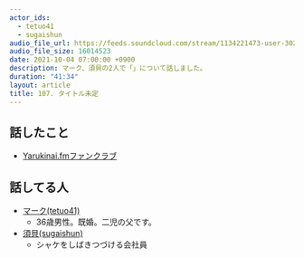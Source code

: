 ```yaml
---
actor_ids:
  - tetuo41
  - sugaishun
audio_file_url: https://feeds.soundcloud.com/stream/1134221473-user-302747142-yarukinai-107-2021-10-04.mp3
audio_file_size: 16014523
date: 2021-10-04 07:00:00 +0900
description: マーク、須貝の2人で「」について話しました。
duration: "41:34"
layout: article
title: 107. タイトル未定
---
```


## 話したこと
- [Yarukinai.fmファンクラブ](https://note.com/tetuo41/circle)

## 話してる人
- [マーク(tetuo41)](https://twitter.com/tetuo41)
  - 36歳男性。既婚。二児の父です。
- [須貝(sugaishun)](https://twitter.com/sugaishun)
  - シャケをしばきつづける会社員
